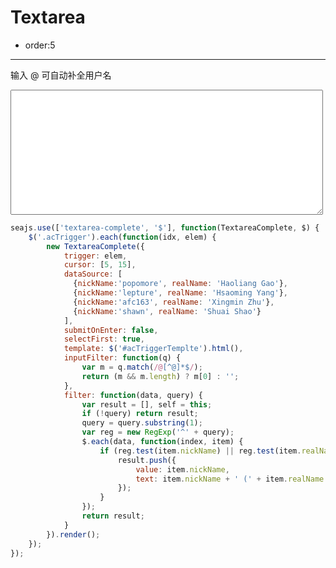 # Textarea

- order:5

----

<style>
textarea {
    width: 500px;
    height: 200px;
}
</style>

<script>
seajs.use('../src/autocomplete.css');
</script>

输入 @ 可自动补全用户名

<form action="">
    <p><textarea class="acTrigger"></textarea></p>
    <p style="display:none;"><textarea class="acTrigger"></textarea></p>
    <p style="display:none;"><textarea class="acTrigger"></textarea></p>
</form>

<script type="text/x-handlebars" id="acTriggerTemplte">
<div class="{{classPrefix}}">
    <ul class="{{classPrefix}}-ctn" data-role="items">
        {{#each items}}
            <li data-role="item" class="{{../classPrefix}}-item" data-value="@{{value}} ">{{text}}</li>
        {{/each}}
    </ul>
</div>
</script>

````javascript
seajs.use(['textarea-complete', '$'], function(TextareaComplete, $) {
    $('.acTrigger').each(function(idx, elem) {
        new TextareaComplete({
            trigger: elem,
            cursor: [5, 15],
            dataSource: [
              {nickName:'popomore', realName: 'Haoliang Gao'},
              {nickName:'lepture', realName: 'Hsaoming Yang'},
              {nickName:'afc163', realName: 'Xingmin Zhu'},
              {nickName:'shawn', realName: 'Shuai Shao'}
            ],
            submitOnEnter: false,
            selectFirst: true,
            template: $('#acTriggerTemplte').html(),
            inputFilter: function(q) {
                var m = q.match(/@[^@]*$/);
                return (m && m.length) ? m[0] : '';
            },
            filter: function(data, query) {
                var result = [], self = this;
                if (!query) return result;
                query = query.substring(1);
                var reg = new RegExp('^' + query);
                $.each(data, function(index, item) {
                    if (reg.test(item.nickName) || reg.test(item.realName)) {
                        result.push({
                            value: item.nickName,
                            text: item.nickName + ' (' + item.realName + ')'
                        });
                    }
                });
                return result;
            }
        }).render();
    });
});

````
